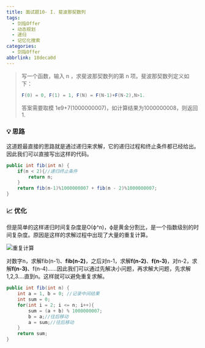 ```yaml
---
title: 面试题10- I. 斐波那契数列
tags:
  - 剑指Offer
  - 动态规划
  - 递归
  - 记忆化搜索
categories:
  - 剑指Offer
abbrlink: 18deca0d
---
```


> 写一个函数，输入 n ，求斐波那契数列的第 n 项。斐波那契数列定义如下：
>
> ```java
> F(0) = 0, F(1) = 1, F(N) = F(N-1)+F(N-2),N>1.
> ```
>
> 答案需要取模 1e9+7(1000000007)，如计算结果为1000000008，则返回1.

<!-- more -->

### 💡 思路

这道题最直接的思路就是通过递归来求解，它的递归过程和终止条件都已经给出。因此我们可以直接写出这样的代码。

```java
public int fib(int n) {
    if(n < 2){//递归终止条件
        return n;
    }
    return fib(n-1)%1000000007 + fib(n - 2)%1000000007;
}
```

### 📈 优化

但是简单的这样递归时间复杂度是O(ф^n)，ф是黄金分割比，是一个指数级别的时间复杂度。原因是这样的求解过程中出现了大量的重复计算。

![重复计算](https://gitee.com/jingshanccc/image/raw/master/image/20200722004614.jpg)

对数字n，求解fib(n-1)、**fib(n-2)**，之后对n-1，求解**f(n-2)**、**f(n-3)**，对n-2，求解**f(n-3)**、f(n-4)......因此我们可以通过先解决小问题，再求解大问题，先求解 1,2,3....直到n。这样就可以避免重复求解。

```java
public int fib(int n) {
    int a = 1, b = 0; //记录中间结果
    int sum = 0;
    for(int i = 2; i <= n; i++){
        sum = (a + b) % 1000000007;
        b = a;//往后移动
        a = sum;//往后移动
    }
    return sum;
}
```